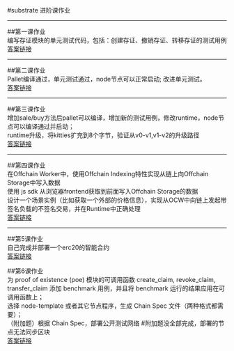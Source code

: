 #substrate 进阶课作业
***
##第一课作业<br/>
编写存证模块的单元测试代码，包括：创建存证、撤销存证、转移存证的测试用例<br/>
[答案链接](https://github.com/cole8401/substrate-advanced/tree/40b199c21ef3c9088e042a5fcff8a055115cca6d/lesson1)
***
##第二课作业<br/>
Pallet编译通过，单元测试通过，node节点可以正常启动;
改进单元测试。    
[答案链接](https://github.com/cole8401/substrate-advanced/tree/main/lesson2)
***
##第三课作业
<br/>
增加sale/buy方法后pallet可以编译，增加新的测试用例，修改runtime，node节点可以编译通过并启动；<br/>
runtime升级，将kitties扩充到8个字节，验证从v0-v1,v1-v2的升级路径
<br/>
[答案链接](https://github.com/cole8401/substrate-advanced/tree/main/lesson3)
***

##第四课作业
<br/>
在Offchain Worker中，使用Offchain Indexing特性实现从链上向Offchain Storage中写入数据<br/>
使用 js sdk 从浏览器frontend获取到前面写入Offchain Storage的数据<br/>
设计一个场景实例（比如获取一个外部的价格信息），实现从OCW中向链上发起带签名负载的不签名交易，并在Runtime中正确处理<br/>
[答案链接](https://github.com/cole8401/substrate-advanced/tree/main/lesson4)
***

##第5课作业
<br/>
自己完成并部署一个erc20的智能合约<br/>
[答案链接](https://github.com/cole8401/substrate-advanced/tree/main/lesson5)

##第6课作业
<br/>
 为 proof of existence (poe) 模块的可调用函数 create_claim, revoke_claim, transfer_claim 添加 benchmark 用例，并且将 benchmark 运行的结果应用在可调用函数上；
<br/>
选择 node-template 或者其它节点程序，生成 Chain Spec 文件（两种格式都需要）；
<br/>
（附加题）根据 Chain Spec，部署公开测试网络
#附加题没全部完成，部署的节点无法同步区块
<br/>
[答案链接](https://github.com/cole8401/substrate-advanced/tree/main/lesson6)